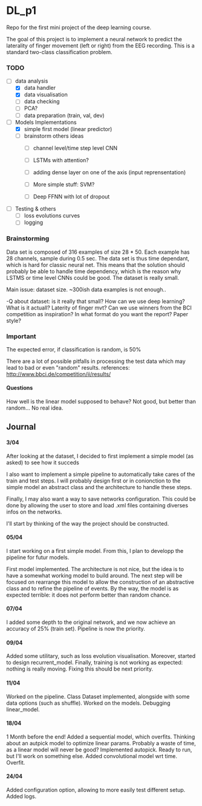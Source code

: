 # DL_p1

Repo for the first mini project of the deep learning course.

The goal of this project is to implement a neural network to predict the laterality of finger movement (left or right) from the EEG recording. This is a standard two-class classification problem.

### TODO
- [ ] data analysis
    - [x] data handler
    - [x] data visualisation
    - [ ] data checking
    - [ ] PCA?
    - [ ] data preparation (train, val, dev)

- [ ] Models Implementations
    - [x] simple first model (linear predictor)
    - [ ] brainstorm others ideas
        - [ ] channel level/time step level CNN
        - [ ] LSTMs with attention?
        - [ ] adding dense layer on one of the axis (input reprensentation)
        - [ ] More simple stuff: SVM?
        - [ ] Deep FFNN with lot of dropout


- [ ] Testing & others
    - [ ] loss evolutions curves
    - [ ] logging

### Brainstorming
Data set is composed of 316 examples of size 28 * 50. Each example has 28 channels, sample during 0.5 sec.
The data set is thus time dependant, which is hard for classic neural net. This means that the solution should probably be able to handle time dependency, which is the reason why LSTMS or time level CNNs could be good.
The dataset is really small.

Main issue: dataset size. ~300ish data examples is not enough..

-Q about dataset: is it really that small? How can we use deep learning? What is it actuall? Laterity of finger mvt?
Can we use winners from the BCI competition as inspiration?
In what format do you want the report? Paper style?

### Important
The expected error, if classification is random, is 50%

There are a lot of possible pitfalls in processing the test data which may lead to bad or even "random" results.
references:
http://www.bbci.de/competition/ii/results/

#### Questions
How well is the linear model supposed to behave?
Not good, but better than random... No real idea.

## Journal

#### 3/04
After looking at the dataset, I decided to first implement a simple model (as asked) to see how it succeds

I also want to implement a simple pipeline to automatically take cares of the train and test steps. I will probably design first or in conionction to the simple model an abstract class and the architecture to handle these steps.

Finally, I may also want a way to save networks configuration. This could be done by allowing the user to store and load .xml files containing diverses infos on the networks.

I'll start by thinking of the way the project should be constructed.

#### 05/04
I start working on a first simple model. From this, I plan to developp the pipeline for futur models.

First model implemented. The architecture is not nice, but the idea is to have a somewhat working model to build around. The next step will be focused on rearrange this model to allow the construction of an abstractive class and to refine the pipeline of events. By the way, the model is as expected terrible: it does not perform better than random chance.

#### 07/04
I added some depth to the original network, and we now achieve an accuracy of 25% (train set). Pipeline is now the priority.

#### 09/04
Added some utilitary, such as loss evolution visualisation. Moreover, started to design recurrent_model. Finally, training is not working as expected: nothing is really moving. Fixing this should be next priority.

#### 11/04
Worked on the pipeline. Class Dataset implemented, alongside with some data options (such as shuffle).
Worked on the models. Debugging linear_model.

#### 18/04
1 Month before the end! Added a sequential model, which overfits. Thinking about an autpick model to optimize linear params. Probably a waste of time, as a linear model will never be good?
Implemented autopick. Ready to run, but I'll work on something else.
Added convolutional model wrt time. Overfit.

#### 24/04
Added configuration option, allowing to more easily test different setup.
Added logs. 

####